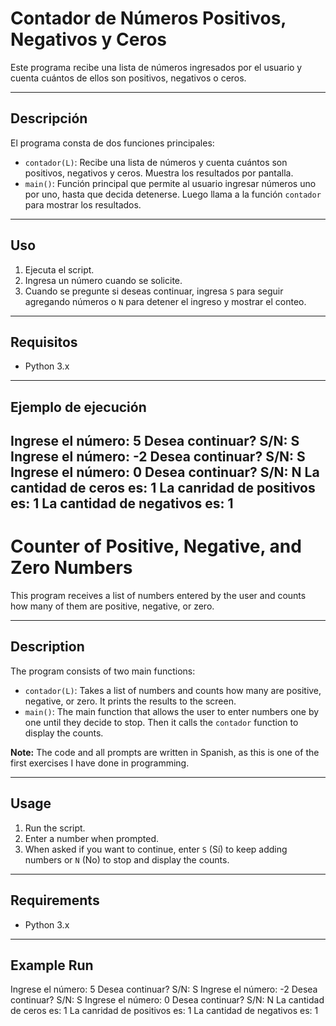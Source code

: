 # Contador de Números Positivos, Negativos y Ceros

Este programa recibe una lista de números ingresados por el usuario y cuenta cuántos de ellos son positivos, negativos o ceros.

---

## Descripción

El programa consta de dos funciones principales:

- `contador(L)`: Recibe una lista de números y cuenta cuántos son positivos, negativos y ceros. Muestra los resultados por pantalla.
- `main()`: Función principal que permite al usuario ingresar números uno por uno, hasta que decida detenerse. Luego llama a la función `contador` para mostrar los resultados.

---

## Uso

1. Ejecuta el script.
2. Ingresa un número cuando se solicite.
3. Cuando se pregunte si deseas continuar, ingresa `S` para seguir agregando números o `N` para detener el ingreso y mostrar el conteo.

---

## Requisitos

- Python 3.x

---

## Ejemplo de ejecución

Ingrese el número: 5
Desea continuar? S/N: S
Ingrese el número: -2
Desea continuar? S/N: S
Ingrese el número: 0
Desea continuar? S/N: N
La cantidad de ceros es: 1
La canridad de positivos es: 1
La cantidad de negativos es: 1
----------------------------------------------------------------------------------------------------------------------------------------------------------------

# Counter of Positive, Negative, and Zero Numbers

This program receives a list of numbers entered by the user and counts how many of them are positive, negative, or zero.

---

## Description

The program consists of two main functions:

- `contador(L)`: Takes a list of numbers and counts how many are positive, negative, or zero. It prints the results to the screen.
- `main()`: The main function that allows the user to enter numbers one by one until they decide to stop. Then it calls the `contador` function to display the counts.

**Note:** The code and all prompts are written in Spanish, as this is one of the first exercises I have done in programming.

---

## Usage

1. Run the script.
2. Enter a number when prompted.
3. When asked if you want to continue, enter `S` (Sí) to keep adding numbers or `N` (No) to stop and display the counts.

---

## Requirements

- Python 3.x

---

## Example Run

Ingrese el número: 5
Desea continuar? S/N: S
Ingrese el número: -2
Desea continuar? S/N: S
Ingrese el número: 0
Desea continuar? S/N: N
La cantidad de ceros es: 1
La canridad de positivos es: 1
La cantidad de negativos es: 1
